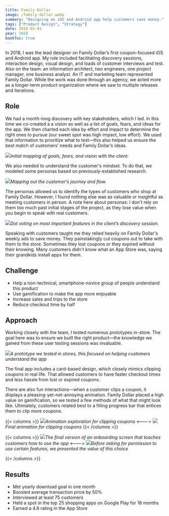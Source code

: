 ```yaml
---
title: Family Dollar
image: /family-dollar.webp
summary: "Designing an iOS and Android app help customers save money."
tags: ["Product Design", "Strategy"]
date: 2018-05-01
year: 2018
bookToc: true
---
```

In 2018, I was the lead designer on Family Dollar’s first coupon-focused iOS and Android app. My role included facilitating discovery sessions, interaction design, visual design, and loads of customer interviews and test. Also on the team: an information architect, two engineers, one project manager, one business analyst. An IT and marketing team represented Family Dollar. While the work was done through an agency, we acted more as a longer-term product organization where we saw to multiple releases and iterations.

## Role
We had a month-long discovery with key stakeholders, which I led. In this time we co-created a a vision as well as a list of goals, fears, and ideas for the app. We then charted each idea by effort and impact to determine the right ones to pursue (our sweet spot was high impact, low effort). We used that information to prioritize what to test—this also helped us ensure the best match of customers’ needs and Family Dollar’s ideas.

![](/family-dollar-goals@2x.webp)*Initial mapping of goals, fears, and vision with the client.*

We also needed to understand the customer's mindset. To do that, we modeled some personas based on previously-established research.

![](/family-dollar-map@2x.webp)*Mapping out the customer’s journey and flow.*

The personas allowed us to identify the types of customers who shop at Family Dollar. However, I found nothing else was as valuable or insightful as meeting customers in person. A note here about personas: I don't rely on them too much past initial stages of the project, as they lose value when you begin to speak with real customers.

![](/family-dollar-dot-voting@2x.webp)*Dot voting on most important features in the client’s discovery session.*

Speaking with customers taught me they relied heavily on Family Dollar's weekly ads to save money. They painstakingly cut coupons out to take with them to the store. Sometimes they lost coupons or they expired without their knowing. Many customers didn't know what an App Store was, saying their grandkids install apps for them.

## Challenge
- Help a non-technical, smartphone-novice group of people understand this product
- Use gamification to make the app more enjoyable
- Increase sales and trips to the store
- Reduce checkout time by half

## Approach
Working closely with the team, I tested numerous prototypes in-store. The goal here was to ensure we built the right product—the knowledge we gained from these user testing sessions was invaluable.

![](/family-dollar-onboarding-test@2x.webp)*A prototype we tested in stores, this focused on helping customers understand the app*

The final app includes a card-based design, which closely mimics clipping coupons in real life. That allowed customers to have faster checkout times and less hassle from lost or expired coupons.

There are also fun interactions—when a customer clips a coupon, it displays a pleasing-yet-not-annoying animation. Family Dollar placed a high value on gamification, so we tested a few methods of what that might look like. Ultimately, customers related best to a filling progress bar that entices them to clip more coupons.

{{< columns >}}
![](/family-dollar-clip-action.gif)*Animation exploration for clipping coupons*
<--->
![](/family-dollar-clipping.gif)*Final animation for clipping coupons*
{{< /columns >}}

{{< columns >}}
![](/family-dollar-onboarding@2x.webp)*The final version of an onboarding screen that teaches customers how to use the app*
<--->
![](/family-dollar-scan@2x.webp)*Before asking for permission to use certain features, we presented the value of this choice*

{{< /columns >}}

## Results
- Met yearly download goal in one month
- Boosted average transaction price by 50%
- Interviewed at least 75 customers
- Held a spot in the top 25 shopping apps on Google Play for 18 months
- Earned a 4.8 rating in the App Store
